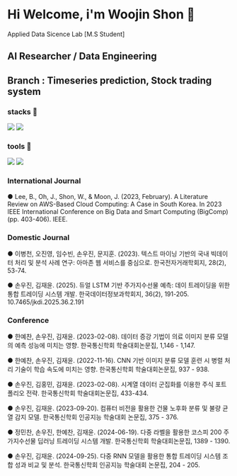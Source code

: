 # Hi Welcome, i'm Woojin Shon 👋
Applied Data Sicence Lab [M.S Student]
## AI Researcher / Data Engineering
## Branch : Timeseries prediction, Stock trading system


### stacks 🔭 
<img src="https://img.shields.io/badge/Python-3766AB?style=flat-square&logo=Python&logoColor=white"/> <img src="https://img.shields.io/badge/PyTorch-EE4CC2C?style=flat-square&logo=PyTorch&logoColor=orange"/>

### tools 🌱
<img src="https://img.shields.io/badge/Anaconda-EE4CC2C?style=flat-square&logo=Anaconda&logoColor=white"/> <img src="https://img.shields.io/badge/Pycharm-EE4CC2C?style=flat-square&logo=PyCharm&logoColor=black"/>


### International Journal
●   Lee, B., Oh, J., Shon, W., & Moon, J. (2023, February). A Literature Review on AWS-Based Cloud Computing: A Case in South Korea. In 2023 IEEE International Conference on Big Data and Smart Computing (BigComp) (pp. 403-406). IEEE.


### Domestic Journal
●   이병천, 오진영, 임수빈, 손우진, 문지훈. (2023). 텍스트 마이닝 기반의 국내 빅데이터 처리 및 분석 사례 연구: 아마존 웹 서비스를 중심으로. 한국전자거래학회지, 28(2), 53-74.

●   손우진, 김재윤. (2025). 듀얼 LSTM 기반 주가지수선물 예측: 데이 트레이딩을 위한 통합 트레이딩 시스템 개발. 한국데이터정보과학회지, 36(2), 191-205. 10.7465/jkdi.2025.36.2.191

### Conference
●   한예찬, 손우진, 김재윤. (2023-02-08). 데이터 증강 기법이 의료 이미지 분류 모델의 예측 성능에 미치는 영향. 한국통신학회 학술대회논문집, 1,146 - 1,147.

●   한예찬, 손우진, 김재윤. (2022-11-16). CNN 기반 이미지 분류 모델 훈련 시 병렬 처리 기술이 학습 속도에 미치는 영향. 한국통신학회 학술대회논문집, 937 - 938.

●   손우진, 김홍민, 김재윤. (2023-02-08). 시계열 데이터 군집화를 이용한 주식 포트폴리오 전략. 한국통신학회 학술대회논문집, 433-434.

●   손우진, 김재윤. (2023-09-20). 컴퓨터 비전을 활용한 건물 노후화 분류 및 불량 균열 감지 모델. 한국통신학회 인공지능 학술대회 논문집, 375 - 376.

●   정민찬, 손우진, 한예찬, 김재윤. (2024-06-19). 다중 라벨을 활용한 코스피 200 주가지수선물 딥러닝 트레이딩 시스템 개발. 한국통신학회 학술대회논문집, 1389 - 1390.

●   손우진, 김재윤. (2024-09-25). 다중 RNN 모델을 활용한 통합 트레이딩 시스템 조합 성과 비교 및 분석. 한국통신학회 인공지능 학술대회 논문집, 204 - 205.


<!--
**schJinny/schJinny** is a ✨ _special_ ✨ repository because its `README.md` (this file) appears on your GitHub profile.

Here are some ideas to get you started:

- 🔭 I’m currently working on ...
- 🌱 I’m currently learning ...
- 👯 I’m looking to collaborate on ...
- 🤔 I’m looking for help with ...
- 💬 Ask me about ...
- 📫 How to reach me: ...
- 😄 Pronouns: ...
- ⚡ Fun fact: ...
-->
